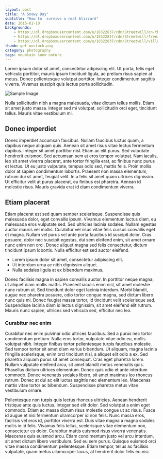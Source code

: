 ```yaml
---
layout: post
title: "A Snowy Day"
subtitle: "How to  survive a real blizzard"
date: 2015-01-10
backgrounds:
    - https://dl.dropboxusercontent.com/u/18322837/cdn/Streetwill/on-the-road.jpeg
    - https://dl.dropboxusercontent.com/u/18322837/cdn/Streetwill/freezing.jpeg
    - https://dl.dropboxusercontent.com/u/18322837/cdn/Streetwill/village.jpeg
thumb: get-unstuck.png
category: photography
tags: mountain snow nature
---
```


Lorem ipsum dolor sit amet, consectetur adipiscing elit. Ut porta, felis eget vehicula porttitor, mauris ipsum tincidunt ligula, ac pretium risus sapien at metus. Donec pellentesque volutpat porttitor. Integer condimentum sagittis viverra. Vivamus suscipit quis lectus porta sollicitudin.

![Sample Image](http://placehold.it/480x360)

Nulla sollicitudin nibh a magna malesuada, vitae dictum tellus mollis. Etiam sit amet justo massa. Integer sed mi volutpat, sollicitudin orci eget, tincidunt tellus. Mauris vitae vestibulum mi.

## Donec imperdiet
Donec imperdiet accumsan faucibus. Nullam faucibus luctus quam, a dapibus neque aliquam quis. Aenean sit amet risus vitae lectus fermentum dapibus. Integer sit amet porttitor nisl. Etiam ac elit purus. Sed vulputate hendrerit euismod. Sed accumsan sem at eros tempor volutpat. Nam iaculis, leo sit amet viverra placerat, ante tortor fringilla erat, ac finibus nunc purus et lectus. Ut eu justo vulputate, tempus odio sed, mattis felis. Proin mollis dolor at sapien condimentum lobortis. Praesent non massa elementum, rutrum dui sit amet, feugiat velit. In a felis sit amet quam ultrices dignissim. Ut efficitur velit at purus placerat, eu finibus est pharetra. Aenean id molestie risus. Mauris gravida erat id diam condimentum viverra.

## Etiam placerat
Etiam placerat est sed quam semper scelerisque. Suspendisse quis malesuada dolor, eget convallis ipsum. Vivamus elementum luctus diam, eu malesuada eros vulputate sed. Sed ultricies lacinia sodales. Nullam egestas auctor mauris vel mollis. Curabitur vel risus vitae felis cursus convallis eget et magna. Nullam vel purus vel ante porta faucibus id suscipit dolor. Cras posuere, dolor nec suscipit egestas, dui sem eleifend enim, sit amet ornare nunc enim non orci. Donec aliquet magna sed felis consectetur, dictum tincidunt ipsum lobortis. Nulla efficitur est sed auctor eleifend.

* Lorem ipsum dolor sit amet, consectetur adipiscing elit.
* Ut interdum urna ac nibh dignissim aliquet.
* Nulla sodales ligula at ex bibendum maximus.

Donec facilisis magna in sapien convallis auctor. In porttitor neque magna, ut aliquet diam mollis mattis. Praesent iaculis enim nisl, sit amet molestie nunc rutrum ut. Sed tincidunt dolor eget lacinia interdum. Morbi blandit, augue nec pharetra posuere, odio tortor congue magna, sed dictum libero nunc quis mi. Donec feugiat massa tortor, id tincidunt velit scelerisque sed. Suspendisse lacinia diam id lectus dignissim, sit amet eleifend elit rutrum. Mauris nunc sapien, ultrices sed vehicula sed, efficitur nec leo.

### Curabitur nec enim
Curabitur nec enim pulvinar odio ultrices faucibus. Sed a purus nec tortor condimentum pretium. Nulla eros tortor, vulputate vitae odio eu, mollis volutpat nibh. Integer finibus tortor pellentesque turpis faucibus molestie. Sed tempor tortor sit amet diam varius bibendum. Ut aliquam, magna lacinia fringilla scelerisque, enim orci tincidunt nisi, a aliquet elit odio a ex. Sed pharetra aliquam purus sit amet consequat. Cras eget pharetra lorem. Nullam vulputate eleifend arcu, sit amet blandit metus venenatis quis. Phasellus dictum ultrices elementum. Donec quis odio et ante interdum commodo. Donec venenatis sodales libero, sit amet maximus leo rhoncus rutrum. Donec at dui ac elit luctus sagittis nec elementum leo. Maecenas mattis vitae tortor ac bibendum. Suspendisse pharetra metus vitae vestibulum ornare.

Pellentesque non turpis quis lectus rhoncus ultricies. Aenean hendrerit tristique ante quis luctus. Integer sed elit dolor. Sed volutpat a enim eget commodo. Etiam ac massa dictum risus molestie congue ut ac risus. Fusce id augue et nisi fermentum ullamcorper id non felis. Nunc massa eros, facilisis vel eros id, porttitor viverra est. Duis vitae magna a magna sodales mollis in id felis. Vivamus felis tellus, scelerisque vitae elementum non, consectetur eu dolor. Curabitur mattis euismod risus viverra venenatis. Maecenas quis euismod arcu. Etiam condimentum justo vel arcu interdum, sit amet dictum libero vestibulum. Sed eu sem purus. Quisque euismod orci vitae massa condimentum pellentesque. Etiam tempor, tellus ac facilisis vulputate, quam metus ullamcorper lacus, at hendrerit dolor felis eu nisi.
